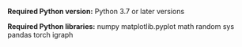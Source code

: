 **Required Python version:**
Python 3.7 or later versions

**Required Python libraries:**
numpy
matplotlib.pyplot
math
random
sys
pandas
torch
igraph

